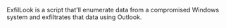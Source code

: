 ExfilLook is a script that'll enumerate data from a compromised Windows system and exfiltrates that data using Outlook.

